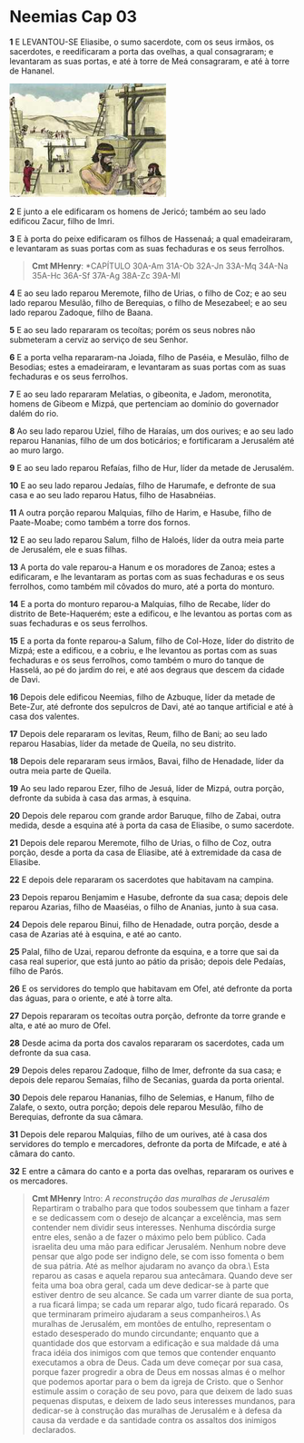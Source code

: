 # Neemias Cap 03

**1** 	E LEVANTOU-SE Eliasibe, o sumo sacerdote, com os seus irmãos, os sacerdotes, e reedificaram a porta das ovelhas, a qual consagraram; e levantaram as suas portas, e até à torre de Meá consagraram, e até à torre de Hananel.

![](../Images/SweetPublishing/16-3-1.jpg) 

**2** 	E junto a ele edificaram os homens de Jericó; também ao seu lado edificou Zacur, filho de Imri.

**3** 	E à porta do peixe edificaram os filhos de Hassenaá; a qual emadeiraram, e levantaram as suas portas com as suas fechaduras e os seus ferrolhos.

> **Cmt MHenry**: *CAPÍTULO 30A-Am 31A-Ob 32A-Jn 33A-Mq 34A-Na 35A-Hc 36A-Sf 37A-Ag 38A-Zc 39A-Ml

**4** 	E ao seu lado reparou Meremote, filho de Urias, o filho de Coz; e ao seu lado reparou Mesulão, filho de Berequias, o filho de Mesezabeel; e ao seu lado reparou Zadoque, filho de Baana.

**5** 	E ao seu lado repararam os tecoítas; porém os seus nobres não submeteram a cerviz ao serviço de seu Senhor.

**6** 	E a porta velha repararam-na Joiada, filho de Paséia, e Mesulão, filho de Besodias; estes a emadeiraram, e levantaram as suas portas com as suas fechaduras e os seus ferrolhos.

**7** 	E ao seu lado repararam Melatias, o gibeonita, e Jadom, meronotita, homens de Gibeom e Mizpá, que pertenciam ao domínio do governador dalém do rio.

**8** 	Ao seu lado reparou Uziel, filho de Haraías, um dos ourives; e ao seu lado reparou Hananias, filho de um dos boticários; e fortificaram a Jerusalém até ao muro largo.

**9** 	E ao seu lado reparou Refaías, filho de Hur, líder da metade de Jerusalém.

**10** 	E ao seu lado reparou Jedaías, filho de Harumafe, e defronte de sua casa e ao seu lado reparou Hatus, filho de Hasabnéias.

**11** 	A outra porção reparou Malquias, filho de Harim, e Hasube, filho de Paate-Moabe; como também a torre dos fornos.

**12** 	E ao seu lado reparou Salum, filho de Haloés, líder da outra meia parte de Jerusalém, ele e suas filhas.

**13** 	A porta do vale reparou-a Hanum e os moradores de Zanoa; estes a edificaram, e lhe levantaram as portas com as suas fechaduras e os seus ferrolhos, como também mil côvados do muro, até a porta do monturo.

**14** 	E a porta do monturo reparou-a Malquias, filho de Recabe, líder do distrito de Bete-Haquerém; este a edificou, e lhe levantou as portas com as suas fechaduras e os seus ferrolhos.

**15** 	E a porta da fonte reparou-a Salum, filho de Col-Hoze, líder do distrito de Mizpá; este a edificou, e a cobriu, e lhe levantou as portas com as suas fechaduras e os seus ferrolhos, como também o muro do tanque de Hasselá, ao pé do jardim do rei, e até aos degraus que descem da cidade de Davi.

**16** 	Depois dele edificou Neemias, filho de Azbuque, líder da metade de Bete-Zur, até defronte dos sepulcros de Davi, até ao tanque artificial e até à casa dos valentes.

**17** 	Depois dele repararam os levitas, Reum, filho de Bani; ao seu lado reparou Hasabias, líder da metade de Queila, no seu distrito.

**18** 	Depois dele repararam seus irmãos, Bavai, filho de Henadade, líder da outra meia parte de Queila.

**19** 	Ao seu lado reparou Ezer, filho de Jesuá, líder de Mizpá, outra porção, defronte da subida à casa das armas, à esquina.

**20** 	Depois dele reparou com grande ardor Baruque, filho de Zabai, outra medida, desde a esquina até à porta da casa de Eliasibe, o sumo sacerdote.

**21** 	Depois dele reparou Meremote, filho de Urias, o filho de Coz, outra porção, desde a porta da casa de Eliasibe, até à extremidade da casa de Eliasibe.

**22** 	E depois dele repararam os sacerdotes que habitavam na campina.

**23** 	Depois reparou Benjamim e Hasube, defronte da sua casa; depois dele reparou Azarias, filho de Maaséias, o filho de Ananias, junto à sua casa.

**24** 	Depois dele reparou Binui, filho de Henadade, outra porção, desde a casa de Azarias até à esquina, e até ao canto.

**25** 	Palal, filho de Uzai, reparou defronte da esquina, e a torre que sai da casa real superior, que está junto ao pátio da prisão; depois dele Pedaías, filho de Parós.

**26** 	E os servidores do templo que habitavam em Ofel, até defronte da porta das águas, para o oriente, e até à torre alta.

**27** 	Depois repararam os tecoítas outra porção, defronte da torre grande e alta, e até ao muro de Ofel.

**28** 	Desde acima da porta dos cavalos repararam os sacerdotes, cada um defronte da sua casa.

**29** 	Depois deles reparou Zadoque, filho de Imer, defronte da sua casa; e depois dele reparou Semaías, filho de Secanias, guarda da porta oriental.

**30** 	Depois dele reparou Hananias, filho de Selemias, e Hanum, filho de Zalafe, o sexto, outra porção; depois dele reparou Mesulão, filho de Berequias, defronte da sua câmara.

**31** 	Depois dele reparou Malquias, filho de um ourives, até à casa dos servidores do templo e mercadores, defronte da porta de Mifcade, e até à câmara do canto.

**32** 	E entre a câmara do canto e a porta das ovelhas, repararam os ourives e os mercadores.


> **Cmt MHenry** Intro: *A reconstrução das muralhas de Jerusalém* Repartiram o trabalho para que todos soubessem que tinham a fazer e se dedicassem com o desejo de alcançar a excelência, mas sem contender nem dividir seus interesses. Nenhuma discórdia surge entre eles, senão a de fazer o máximo pelo bem público. Cada israelita deu uma mão para edificar Jerusalém. Nenhum nobre deve pensar que algo pode ser indigno dele, se com isso fomenta o bem de sua pátria. Até as melhor ajudaram no avanço da obra.\ Esta reparou as casas e aquela reparou sua antecâmara. Quando deve ser feita uma boa obra geral, cada um deve dedicar-se à parte que estiver dentro de seu alcance. Se cada um varrer diante de sua porta, a rua ficará limpa; se cada um reparar algo, tudo ficará reparado. Os que terminaram primeiro ajudaram a seus companheiros.\ As muralhas de Jerusalém, em montões de entulho, representam o estado desesperado do mundo circundante; enquanto que a quantidade dos que estorvam a edificação e sua maldade dá uma fraca idéia dos inimigos com que temos que contender enquanto executamos a obra de Deus. Cada um deve começar por sua casa, porque fazer progredir a obra de Deus em nossas almas é o melhor que podemos aportar para o bem da igreja de Cristo. que o Senhor estimule assim o coração de seu povo, para que deixem de lado suas pequenas disputas, e deixem de lado seus interesses mundanos, para dedicar-se à construção das muralhas de Jerusalém e à defesa da causa da verdade e da santidade contra os assaltos dos inimigos declarados.